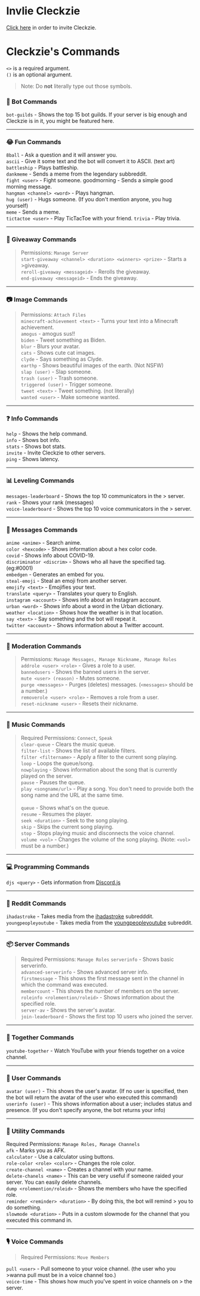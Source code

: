 # Invlie Cleckzie
[Click here](https://dsc.gg/cleckzie) in order to invite Cleckzie.

# Cleckzie's Commands

`<>` is a required argument. <br>
`()` is an optional argument.

> Note: Do **not** literally type out those symbols.


### 🤖 Bot Commands
 `bot-guilds` - Shows the top 15 bot guilds. If your server is big enough and Cleckzie is in it, you might be featured here.

***
### 😂 Fun Commands
 `8ball` - Ask a question and it will answer you. <br>
 `ascii` - Give it some text and the bot will convert it to ASCII. (text art) <br>
 `battleship` - Plays battleship. <br>
 `dankmeme` - Sends a meme from the legendary subbreddit. <br>
 `fight <user>` - Fight someone. goodmorning - Sends a simple good morning message.  <br>
 `hangman <channel> <word>` - Plays hangman. <br>
 `hug (user)` - Hugs someone. (If you don't mention anyone, you hug yourself) <br>
 `meme` - Sends a meme. <br>
 `tictactoe <user>` - Play TicTacToe with your friend. 
 `trivia` - Play trivia.
***

### 🎁 Giveaway Commands 
> Permissions: `Manage Server`<br>
`start-giveaway <channel> <duration> <winners> <prize>` - Starts a >giveaway. <br>
 `reroll-giveaway <messageid>` - Rerolls the giveaway. <br>
 `end-giveaway <messageid>` - Ends the giveaway. <br>
***

### 📷 Image Commands
> Permissions: `Attach Files` <br>
 `minecraft-achievement <text>` - Turns your text into a Minecraft achievement. <br>
 `amogus` - amogus sus!! <br>
 `biden` - Tweet something as Biden. <br>
 `blur` - Blurs your avatar. <br>
 `cats` - Shows cute cat images. <br>
 `clyde` - Says something as Clyde. <br>
 `earthp` - Shows beautiful images of the earth. (Not NSFW) <br>
 `slap (user)` - Slap someone. <br>
 `trash (user)` - Trash someone. <br> 
 `triggered (user)` - Trigger someone. <br>
 `tweet <text>` - Tweet something. (not literally) <br>
 `wanted <user>` - Make someone wanted. <br>
 
***

### ❓ Info Commands
 `help` - Shows the help command. <br>
 `info` - Shows bot info. <br>
 `stats` - Shows bot stats. <br>
 `invite` - Invite Cleckzie to other servers. <br>
 `ping` - Shows latency. <br>
 
***
### 📊 Leveling Commands
 `messages-leaderboard` - Shows the top 10 communicators in the > server. <br>
 `rank` - Shows your rank (messages) <br>
 `voice-leaderboard` - Shows the top 10 voice communicators in the > server. <br>
 
***
### 💬 Messages Commands
 `anime <anime>` - Search anime. <br>
 `color <hexcode>` - Shows information about a hex color code. <br>
 `covid` - Shows info about COVID-19. <br>
 `discriminator <discrim>` - Shows who all have the specified tag. (eg:#0001) <br>
`embedgen` - Generates an embed for you. <br>
 `steal-emoji` - Steal an emoji from another server. <br>
 `emojify <text>` - Emojifies your text. <br>
 `translate <query>` - Translates your query to English. <br>
 `instagram <account>` - Shows info about an Instagram account. <br>
 `urban <word>` - Shows info about a word in the Urban dictionary. <br>
`weather <location>` - Shows how the weather is in that location. <br>
`say <text>` - Say something and the bot will repeat it. <br>
`twitter <account>` - Shows information about a Twitter account. <br>

***
### 🔨 Moderation Commands
> Permissions: `Manage Messages, Manage Nickname, Manage Roles` <br>
 `addrole <user> <role>` - Gives a role to a user. <br>
`bannedusers` - Shows the banned users in the server. <br>
 `mute <user> (reason)` - Mutes someone. <br>
 `purge <messages>` - Purges (deletes) messages. (`<messages>` should 
 be a number.)<br>
 `removerole <user> <role>` - Removes a role from a user. <br>
 `reset-nickname <user>` - Resets their nickname. <br>
 
***

### 🎵 Music Commands
> Required Permissions: `Connect`, `Speak` <br>
 `clear-queue` - Clears the music queue. <br>
 `filter-list` - Shows the list of available filters. <br>
 `filter <filtername>` - Apply a filter to the current song playing. <br>
 `loop` - Loops the queue/song. <br>
 `nowplaying` - Shows information about the song that is currently played on the server. <br>
 `pause` - Pauses the queue. <br>
 `play <songname/url>` - Play a song. You don't need to provide both the song name and the URL at the same time. <br>  
 `queue` - Shows what's on the queue. <br>
 `resume` - Resumes the player. <br>
 `seek <duration>` - Seek to the song playing. <br>
 `skip` - Skips the current song playing. <br>
 `stop` - Stops playing music and disconnects the voice channel. <br>
 `volume <vol>` - Changes the volume of the song playing. (Note: `<vol>` must be a number.) <br>
 
***

### 💻 Programming Commands
 `djs <query>` - Gets information from [Discord.js](https://discord.js.org)<br>
 
***

### 🔺 Reddit Commands
 `ihadastroke` - Takes media from the [ihadastroke](https://reddit.com/r/ihadastroke) subredddit. <br>
 `youngpeopleyoutube` - Takes media from the [youngpeopleyoutube](https://reddit.com/r/youngpeopleyoutube) subreddit. <br>
***

### 📦 Server Commands
> Required Permissions: `Manage Roles`
`serverinfo` - Shows basic serverinfo. <br>
`advanced-serverinfo` - Shows advanced server info. <br>
`firstmessage` - This shows the first message sent in the channel in which the command was executed. <br>
`membercount` - This shows the number of members on the server. <br>
`roleinfo <rolemention/roleid>` - Shows information about the specified role. <br>
`server-av` - Shows the server's avatar. <br>
`join-leaderboard` - Shows the first top 10 users who joined the server. <br>

***
### 👫 Together Commands
`youtube-together` - Watch YouTube with your friends together on a voice channel.  <br>

***
### 👤 User Commands
 `avatar (user)` - This shows the user's avatar. (If no user is specified, then the bot will return the avatar of the user who executed this command)  <br>
 `userinfo (user)` - This shows information about a user; includes status and presence. (If you don't specify anyone, the bot returns your info) <br>
 
***
### 🔨 Utility Commands
 Required Permissions: `Manage Roles, Manage Channels` <br>
 `afk` - Marks you as AFK. <br>
 `calculator` - Use a calculator using buttons. <br>
 `role-color <role> <color>` - Changes the role color. <br>
 `create-channel <name>` - Creates a channel with your name. <br>
 `delete-chanels <name>` - This can be very useful if someone raided your server. You can easily delete channels. <br>
 `dump <rolemention/roleid>` - Shows the members who have the specified role. <br>
 `reminder <reminder> <duration>` - By doing this, the bot will remind > you to do something. <br>
`slowmode <duration>` - Puts in a custom slowmode for the channel that you executed this command in. <br>

***
### 🎙 Voice Commands
> Required Permissions: `Move Members` <br>

 `pull <user>` - Pull someone to your voice channel. (the user who you >wanna pull must be in a voice channel too.) <br>
 `voice-time` - This shows how much you've spent in voice channels on > the server.
